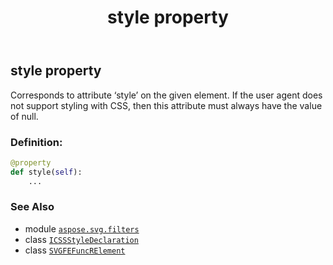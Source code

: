 ﻿---
title: style property
second_title: Aspose.SVG for Python via .NET API References
description: 
type: docs
weight: 940
url: /python-net/aspose.svg.filters/svgfefuncrelement/style/
is_root: false
---

## style property


Corresponds to attribute ‘style’ on the given element. If the user agent does not support styling with CSS, then this attribute must always have the value of null.
### Definition:
```python
@property
def style(self):
    ...
```

### See Also
* module [`aspose.svg.filters`](../../)
* class [`ICSSStyleDeclaration`](/svg/python-net/aspose.svg.dom.css/icssstyledeclaration)
* class [`SVGFEFuncRElement`](/svg/python-net/aspose.svg.filters/svgfefuncrelement)

